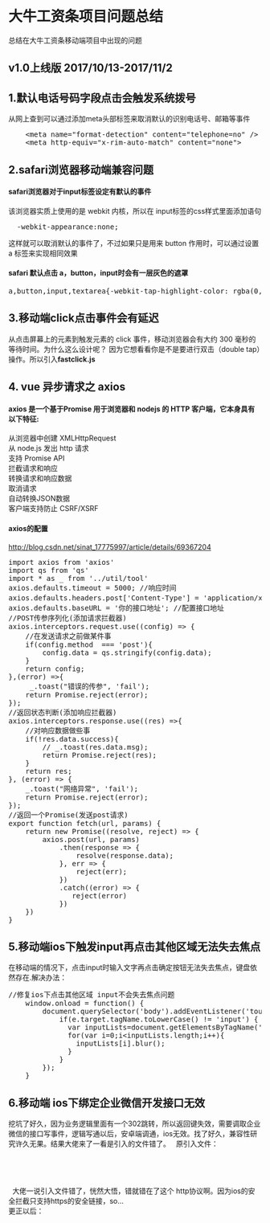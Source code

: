 # 大牛工资条项目问题总结
总结在大牛工资条移动端项目中出现的问题

## v1.0上线版 2017/10/13-2017/11/2

## 1.默认电话号码字段点击会触发系统拨号
从网上查到可以通过添加meta头部标签来取消默认的识别电话号、邮箱等事件
<pre>
    &ltmeta name="format-detection" content="telephone=no" />  
    &ltmeta http-equiv="x-rim-auto-match" content="none">
</pre>
## 2.safari浏览器移动端兼容问题
#### safari浏览器对于input标签设定有默认的事件
该浏览器实质上使用的是 webkit 内核，所以在 input标签的css样式里面添加语句
<pre>
  -webkit-appearance:none; 
</pre>
这样就可以取消默认的事件了，不过如果只是用来 button 作用时，可以通过设置 a 标签来实现相同效果  
#### safari 默认点击 a，button，input时会有一层灰色的遮罩
<pre>
a,button,input,textarea{-webkit-tap-highlight-color: rgba(0,0,0,0;)}
</pre>
## 3.移动端click点击事件会有延迟
从点击屏幕上的元素到触发元素的 click 事件，移动浏览器会有大约 300 毫秒的等待时间。为什么这么设计呢？ 因为它想看看你是不是要进行双击（double tap）操作。所以引入<b>fastclick.js</b>

## 4. vue 异步请求之 axios
#### axios 是一个基于Promise 用于浏览器和 nodejs 的 HTTP 客户端，它本身具有以下特征:
从浏览器中创建 XMLHttpRequest  
从 node.js 发出 http 请求  
支持 Promise API  
拦截请求和响应  
转换请求和响应数据  
取消请求  
自动转换JSON数据  
客户端支持防止 CSRF/XSRF  

#### axios的配置
http://blog.csdn.net/sinat_17775997/article/details/69367204
<pre>
import axios from 'axios'
import qs from 'qs'
import * as _ from '../util/tool'
axios.defaults.timeout = 5000; //响应时间
axios.defaults.headers.post['Content-Type'] = 'application/x-www-form-urlencoded;charset=UTF-8'; //配置请求头
axios.defaults.baseURL = '你的接口地址'; //配置接口地址
//POST传参序列化(添加请求拦截器)
axios.interceptors.request.use((config) => {
	//在发送请求之前做某件事
    if(config.method  === 'post'){
        config.data = qs.stringify(config.data);
    }
    return config;
},(error) =>{
     _.toast("错误的传参", 'fail');
    return Promise.reject(error);
});
//返回状态判断(添加响应拦截器)
axios.interceptors.response.use((res) =>{
	//对响应数据做些事
    if(!res.data.success){
        // _.toast(res.data.msg);
        return Promise.reject(res);
    }
    return res;
}, (error) => {
    _.toast("网络异常", 'fail');
    return Promise.reject(error);
});
//返回一个Promise(发送post请求)
export function fetch(url, params) {
    return new Promise((resolve, reject) => {
        axios.post(url, params)
            .then(response => {
                resolve(response.data);
            }, err => {
                reject(err);
            })
            .catch((error) => {
               reject(error)
            })
    })
}
</pre>

## 5.移动端ios下触发input再点击其他区域无法失去焦点
在移动端的情况下，点击input时输入文字再点击确定按钮无法失去焦点，键盘依然存在.解决办法：
<pre>
//修复ios下点击其他区域 input不会失去焦点问题
    window.onload = function() {  
        document.querySelector('body').addEventListener('touchend', function(e) {  
            if(e.target.tagName.toLowerCase() != 'input') {  
              var inputLists=document.getElementsByTagName('input');
              for(var i=0;i&ltinputLists.length;i++){
                inputLists[i].blur();
              }  
            }  
        });  
    }
</pre>

## 6.移动端 ios下绑定企业微信开发接口无效
挖坑了好久，因为业务逻辑里面有一个302跳转，所以返回键失效，需要调取企业微信的接口写事件，逻辑写通以后，安卓端调通，ios无效。找了好久，兼容性研究许久无果。结果大佬来了一看是引入的文件错了。  
原引入文件：
<pre>
<script src="http://res.wx.qq.com/open/js/jweixin-1.2.0.js"></script>
</pre>  
大佬一说引入文件错了，恍然大悟，错就错在了这个 http协议啊。因为ios的安全拦截只支持https的安全链接，so...  
更正以后：
<pre>
<script src="//res.wx.qq.com/open/js/jweixin-1.2.0.js"></script>
</pre>




